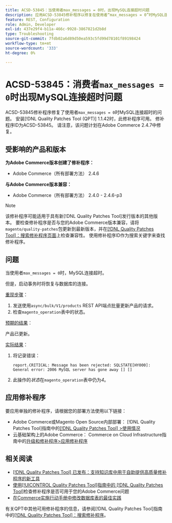 ```yaml
---
title: ACSD-53845：当使用者max_messages = 0时，出现MySQL连接超时问题
description: 应用ACSD-53845修补程序以修复在使用者“max_messages = 0”时MySQL连接超时的Adobe Commerce问题。
feature: REST, Configuration
role: Admin, Developer
exl-id: 437e29f4-b11a-466c-9928-3867821d2b8d
type: Troubleshooting
source-git-commit: 7fdb02a6d89d50ea593c5fd99d78101f89198424
workflow-type: tm+mt
source-wordcount: '333'
ht-degree: 0%

---
```


# ACSD-53845：消费者`max_messages = 0`时出现MySQL连接超时问题

ACSD-53845修补程序修复了使用者`max_messages = 0`时MySQL连接超时的问题。 安装[!DNL Quality Patches Tool (QPT)] 1.1.42时，此修补程序可用。 修补程序ID为ACSD-53845。 请注意，该问题计划在Adobe Commerce 2.4.7中修复。

## 受影响的产品和版本

**为Adobe Commerce版本创建了修补程序：**

* Adobe Commerce（所有部署方法） 2.4.6

**与Adobe Commerce版本兼容：**

* Adobe Commerce（所有部署方法） 2.4.0 - 2.4.6-p3

>[!NOTE]
>
>该修补程序可能适用于具有新[!DNL Quality Patches Tool]发行版本的其他版本。 要检查修补程序是否与您的Adobe Commerce版本兼容，请将`magento/quality-patches`包更新到最新版本，并在[[!DNL Quality Patches Tool]：搜索修补程序页面](https://experienceleague.adobe.com/tools/commerce-quality-patches/index.html)上检查兼容性。 使用修补程序ID作为搜索关键字来查找修补程序。

## 问题

当使用者`max_messages = 0`时，MySQL连接超时。

但是，启动事务时将恢复与数据库的连接。

<u>重现步骤</u>：

1. 发送使用`async/bulk/V1/products` REST API端点批量更新产品的请求。
1. 检查`magento_operation`表中的状态。

<u>预期的结果</u>：

产品已更新。

<u>实际结果</u>：

1. 将记录错误：

   ```
   report.CRITICAL: Message has been rejected: SQLSTATE[HY000]: General error: 2006 MySQL server has gone away [] []
   ```

1. 此操作的&#x200B;*状态*&#x200B;在`magento_operation`表中仍为&#x200B;*4*。

## 应用修补程序

要应用单独的修补程序，请根据您的部署方法使用以下链接：

* Adobe Commerce或Magento Open Source内部部署： [!DNL Quality Patches Tool]指南中的[[!DNL Quality Patches Tool] >使用情况](/help/tools/quality-patches-tool/usage.md)
* 云基础架构上的Adobe Commerce： Commerce on Cloud Infrastructure指南中的[升级和修补程序>应用修补程序](https://experienceleague.adobe.com/docs/commerce-cloud-service/user-guide/develop/upgrade/apply-patches.html)

## 相关阅读

* [[!DNL Quality Patches Tool] 已发布：支持知识库中用于自助提供高质量修补程序的新工具](https://experienceleague.adobe.com/en/docs/commerce-operations/tools/quality-patches-tool/quality-patches-tool-to-self-serve-quality-patches)
* [使用[!UICONTROL Quality Patches Tool]指南中的 [!DNL Quality Patches Tool]](/help/tools/quality-patches-tool/patches-available-in-qpt/check-patch-for-magento-issue-with-magento-quality-patches.md)检查修补程序是否可用于您的Adobe Commerce问题
* [在Commerce实施行动手册中修改数据库表的最佳实践](https://experienceleague.adobe.com/en/docs/commerce-operations/implementation-playbook/best-practices/development/modifying-core-and-third-party-tables#why-adobe-recommends-avoiding-modifications)

有关QPT中其他可用修补程序的信息，请参阅[!DNL Quality Patches Tool]指南中的[[!DNL Quality Patches Tool]：搜索修补程序](https://experienceleague.adobe.com/tools/commerce-quality-patches/index.html)。
